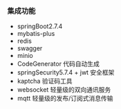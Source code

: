 ### 集成功能
* springBoot2.7.4 
* mybatis-plus 
* redis 
* swagger 
* minio 
* CodeGenerator 代码自动生成
* springSecurity5.7.4 + jwt 安全框架
* kaptcha 验证码工具
* websocket 轻量级的双向通讯服务
* mqtt 轻量级的发布/订阅式消息传输